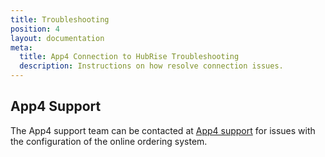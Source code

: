 ```yaml
---
title: Troubleshooting
position: 4
layout: documentation
meta:
  title: App4 Connection to HubRise Troubleshooting
  description: Instructions on how resolve connection issues.
---
```


## App4 Support

The App4 support team can be contacted at [App4 support](#) for issues with the configuration of the online ordering system.
